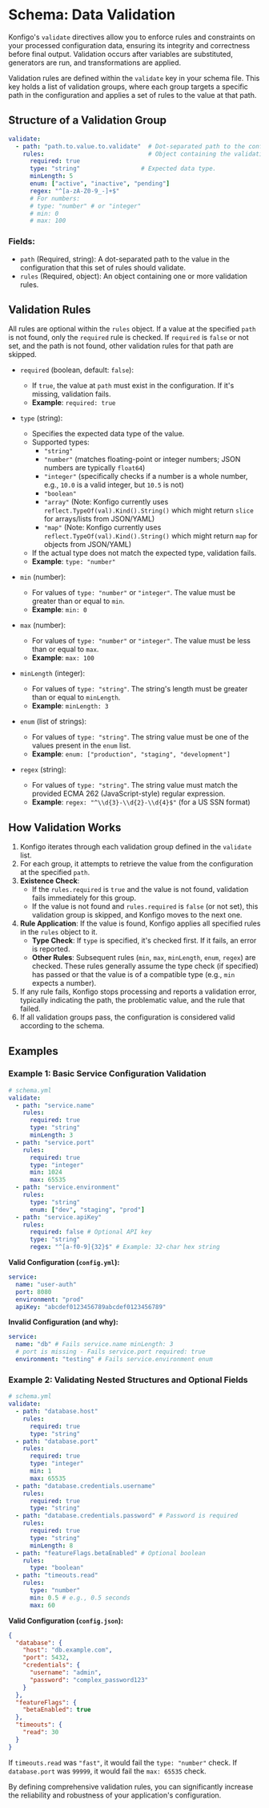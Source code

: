 # Schema: Data Validation

Konfigo's `validate` directives allow you to enforce rules and constraints on your processed configuration data, ensuring its integrity and correctness before final output. Validation occurs after variables are substituted, generators are run, and transformations are applied.

Validation rules are defined within the `validate` key in your schema file. This key holds a list of validation groups, where each group targets a specific path in the configuration and applies a set of rules to the value at that path.

## Structure of a Validation Group

```yaml
validate:
  - path: "path.to.value.to.validate"  # Dot-separated path to the configuration key.
    rules:                             # Object containing the validation rules for this path.
      required: true
      type: "string"                 # Expected data type.
      minLength: 5
      enum: ["active", "inactive", "pending"]
      regex: "^[a-zA-Z0-9_-]+$"
      # For numbers:
      # type: "number" # or "integer"
      # min: 0
      # max: 100
```

### Fields:

*   `path` (Required, string): A dot-separated path to the value in the configuration that this set of rules should validate.
*   `rules` (Required, object): An object containing one or more validation rules.

## Validation Rules

All rules are optional within the `rules` object. If a value at the specified `path` is not found, only the `required` rule is checked. If `required` is `false` or not set, and the path is not found, other validation rules for that path are skipped.

*   `required` (boolean, default: `false`):
    *   If `true`, the value at `path` must exist in the configuration. If it's missing, validation fails.
    *   **Example**: `required: true`

*   `type` (string):
    *   Specifies the expected data type of the value.
    *   Supported types:
        *   `"string"`
        *   `"number"` (matches floating-point or integer numbers; JSON numbers are typically `float64`)
        *   `"integer"` (specifically checks if a number is a whole number, e.g., `10.0` is a valid integer, but `10.5` is not)
        *   `"boolean"`
        *   `"array"` (Note: Konfigo currently uses `reflect.TypeOf(val).Kind().String()` which might return `slice` for arrays/lists from JSON/YAML)
        *   `"map"` (Note: Konfigo currently uses `reflect.TypeOf(val).Kind().String()` which might return `map` for objects from JSON/YAML)
    *   If the actual type does not match the expected type, validation fails.
    *   **Example**: `type: "number"`

*   `min` (number):
    *   For values of `type: "number"` or `"integer"`. The value must be greater than or equal to `min`.
    *   **Example**: `min: 0`

*   `max` (number):
    *   For values of `type: "number"` or `"integer"`. The value must be less than or equal to `max`.
    *   **Example**: `max: 100`

*   `minLength` (integer):
    *   For values of `type: "string"`. The string's length must be greater than or equal to `minLength`.
    *   **Example**: `minLength: 3`

*   `enum` (list of strings):
    *   For values of `type: "string"`. The string value must be one of the values present in the `enum` list.
    *   **Example**: `enum: ["production", "staging", "development"]`

*   `regex` (string):
    *   For values of `type: "string"`. The string value must match the provided ECMA 262 (JavaScript-style) regular expression.
    *   **Example**: `regex: "^\\d{3}-\\d{2}-\\d{4}$"` (for a US SSN format)

## How Validation Works

1.  Konfigo iterates through each validation group defined in the `validate` list.
2.  For each group, it attempts to retrieve the value from the configuration at the specified `path`.
3.  **Existence Check**:
    *   If the `rules.required` is `true` and the value is not found, validation fails immediately for this group.
    *   If the value is not found and `rules.required` is `false` (or not set), this validation group is skipped, and Konfigo moves to the next one.
4.  **Rule Application**: If the value is found, Konfigo applies all specified rules in the `rules` object to it.
    *   **Type Check**: If `type` is specified, it's checked first. If it fails, an error is reported.
    *   **Other Rules**: Subsequent rules (`min`, `max`, `minLength`, `enum`, `regex`) are checked. These rules generally assume the type check (if specified) has passed or that the value is of a compatible type (e.g., `min` expects a number).
5.  If any rule fails, Konfigo stops processing and reports a validation error, typically indicating the path, the problematic value, and the rule that failed.
6.  If all validation groups pass, the configuration is considered valid according to the schema.

## Examples

### Example 1: Basic Service Configuration Validation

```yaml
# schema.yml
validate:
  - path: "service.name"
    rules:
      required: true
      type: "string"
      minLength: 3
  - path: "service.port"
    rules:
      required: true
      type: "integer"
      min: 1024
      max: 65535
  - path: "service.environment"
    rules:
      type: "string"
      enum: ["dev", "staging", "prod"]
  - path: "service.apiKey"
    rules:
      required: false # Optional API key
      type: "string"
      regex: "^[a-f0-9]{32}$" # Example: 32-char hex string
```

**Valid Configuration (`config.yml`):**
```yaml
service:
  name: "user-auth"
  port: 8080
  environment: "prod"
  apiKey: "abcdef0123456789abcdef0123456789"
```

**Invalid Configuration (and why):**
```yaml
service:
  name: "db" # Fails service.name minLength: 3
  # port is missing - Fails service.port required: true
  environment: "testing" # Fails service.environment enum
```

### Example 2: Validating Nested Structures and Optional Fields

```yaml
# schema.yml
validate:
  - path: "database.host"
    rules:
      required: true
      type: "string"
  - path: "database.port"
    rules:
      required: true
      type: "integer"
      min: 1
      max: 65535
  - path: "database.credentials.username"
    rules:
      required: true
      type: "string"
  - path: "database.credentials.password" # Password is required
    rules:
      required: true
      type: "string"
      minLength: 8
  - path: "featureFlags.betaEnabled" # Optional boolean
    rules:
      type: "boolean"
  - path: "timeouts.read"
    rules:
      type: "number"
      min: 0.5 # e.g., 0.5 seconds
      max: 60
```

**Valid Configuration (`config.json`):**
```json
{
  "database": {
    "host": "db.example.com",
    "port": 5432,
    "credentials": {
      "username": "admin",
      "password": "complex_password123"
    }
  },
  "featureFlags": {
    "betaEnabled": true
  },
  "timeouts": {
    "read": 30
  }
}
```

If `timeouts.read` was `"fast"`, it would fail the `type: "number"` check. If `database.port` was `99999`, it would fail the `max: 65535` check.

By defining comprehensive validation rules, you can significantly increase the reliability and robustness of your application's configuration.
